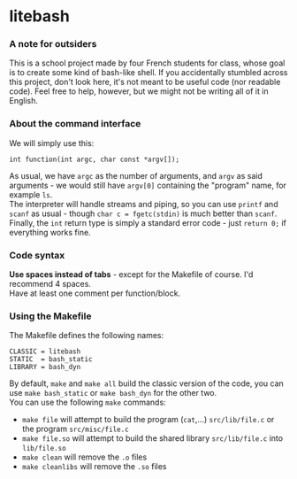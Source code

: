 # litebash

### A note for outsiders

This is a school project made by four French students for class, whose goal is to create some kind of bash-like shell. If you accidentally stumbled across this project, don't look here, it's not meant to be useful code (nor readable code). Feel free to help, however, but we might not be writing all of it in English.

### About the command interface

We will simply use this:

```
int function(int argc, char const *argv[]);
```

As usual, we have `argc` as the number of arguments, and `argv` as said arguments - we would still have `argv[0]` containing the "program" name, for example `ls`.  
The interpreter will handle streams and piping, so you can use `printf` and `scanf` as usual - though `char c = fgetc(stdin)` is much better than `scanf`.  
Finally, the `int` return type is simply a standard error code - just `return 0;` if everything works fine.

### Code syntax

**Use spaces instead of tabs** - except for the Makefile of course. I'd recommend 4 spaces.  
Have at least one comment per function/block.

### Using the Makefile

The Makefile defines the following names:
```
CLASSIC = litebash
STATIC  = bash_static
LIBRARY = bash_dyn
```
By default, `make` and `make all` build the classic version of the code, you can use `make bash_static` or `make bash_dyn` for the other two.  
You can use the following `make` commands:  
- `make file` will attempt to build the program (`cat`,...) `src/lib/file.c` or the program `src/misc/file.c`
- `make file.so` will attempt to build the shared library `src/lib/file.c` into `lib/file.so`
- `make clean` will remove the `.o` files
- `make cleanlibs` will remove the `.so` files
